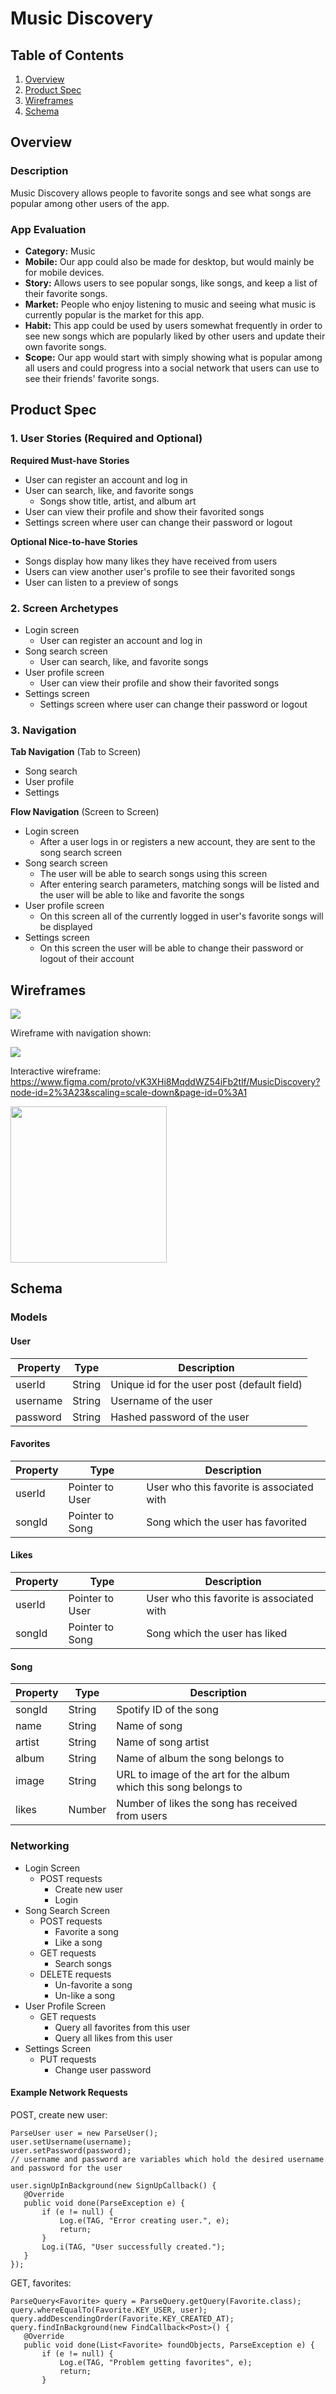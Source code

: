 # Music Discovery

## Table of Contents
1. [Overview](#Overview)
1. [Product Spec](#Product-Spec)
1. [Wireframes](#Wireframes)
2. [Schema](#Schema)

## Overview
### Description
Music Discovery allows people to favorite songs and see what songs are popular among other users of the app.

### App Evaluation
- **Category:** Music
- **Mobile:** Our app could also be made for desktop, but would mainly be for mobile devices.
- **Story:** Allows users to see popular songs, like songs, and keep a list of their favorite songs.
- **Market:** People who enjoy listening to music and seeing what music is currently popular is the market for this app.
- **Habit:** This app could be used by users somewhat frequently in order to see new songs which are popularly liked by other users and update their own favorite songs.
- **Scope:** Our app would start with simply showing what is popular among all users and could progress into a social network that users can use to see their friends' favorite songs.

## Product Spec

### 1. User Stories (Required and Optional)

**Required Must-have Stories**

* User can register an account and log in
* User can search, like, and favorite songs
    * Songs show title, artist, and album art
* User can view their profile and show their favorited songs
* Settings screen where user can change their password or logout

**Optional Nice-to-have Stories**

* Songs display how many likes they have received from users
* Users can view another user's profile to see their favorited songs
* User can listen to a preview of songs

### 2. Screen Archetypes

* Login screen
    * User can register an account and log in
* Song search screen
    * User can search, like, and favorite songs
* User profile screen
    * User can view their profile and show their favorited songs
* Settings screen
    * Settings screen where user can change their password or logout

### 3. Navigation

**Tab Navigation** (Tab to Screen)

* Song search
* User profile
* Settings

**Flow Navigation** (Screen to Screen)

* Login screen
    * After a user logs in or registers a new account, they are sent to the song search screen
* Song search screen
    * The user will be able to search songs using this screen
    * After entering search parameters, matching songs will be listed and the user will be able to like and favorite the songs
* User profile screen
    * On this screen all of the currently logged in user's favorite songs will be displayed
* Settings screen
    * On this screen the user will be able to change their password or logout of their account

## Wireframes
<img src="https://i.imgur.com/98LzM0F.png">

Wireframe with navigation shown:

<img src="https://i.imgur.com/o9zi5NB.png">

Interactive wireframe:
https://www.figma.com/proto/vK3XHi8MqddWZ54iFb2tlf/MusicDiscovery?node-id=2%3A23&scaling=scale-down&page-id=0%3A1

<img src="gifs/InteractivePrototype.gif" width=250><br>

## Schema 
### Models
#### User
   | Property  | Type      | Description  |
   |-----------|-----------|--------------|
   | userId    | String    | Unique id for the user post (default field) |
   | username  | String    | Username of the user |
   | password  | String    | Hashed password of the user |

#### Favorites
   | Property  | Type            | Description  |
   |-----------|-----------------|--------------|
   | userId    | Pointer to User | User who this favorite is associated with |
   | songId    | Pointer to Song | Song which the user has favorited |

#### Likes
   | Property  | Type            | Description  |
   |-----------|-----------------|--------------|
   | userId    | Pointer to User | User who this favorite is associated with |
   | songId    | Pointer to Song | Song which the user has liked |

#### Song
   | Property  | Type      | Description  |
   |-----------|-----------|--------------|
   | songId    | String    | Spotify ID of the song |
   | name      | String    | Name of song |
   | artist    | String    | Name of song artist |
   | album     | String    | Name of album the song belongs to |
   | image     | String    | URL to image of the art for the album which this song belongs to |
   | likes     | Number    | Number of likes the song has received from users |
   
### Networking
- Login Screen
   - POST requests
      - Create new user
      - Login
- Song Search Screen
   - POST requests
      - Favorite a song
      - Like a song
   - GET requests
      - Search songs
   - DELETE requests
      - Un-favorite a song
      - Un-like a song
- User Profile Screen
   - GET requests
      - Query all favorites from this user
      - Query all likes from this user
- Settings Screen
   - PUT requests
      - Change user password


#### Example Network Requests
POST, create new user:
```
ParseUser user = new ParseUser();
user.setUsername(username);
user.setPassword(password);
// username and password are variables which hold the desired username and password for the user

user.signUpInBackground(new SignUpCallback() {
   @Override
   public void done(ParseException e) {
       if (e != null) {
           Log.e(TAG, "Error creating user.", e);
           return;
       }
       Log.i(TAG, "User successfully created.");
   }
});
```

GET, favorites:
```
ParseQuery<Favorite> query = ParseQuery.getQuery(Favorite.class);
query.whereEqualTo(Favorite.KEY_USER, user);
query.addDescendingOrder(Favorite.KEY_CREATED_AT);
query.findInBackground(new FindCallback<Post>() {
   @Override
   public void done(List<Favorite> foundObjects, ParseException e) {
       if (e != null) {
           Log.e(TAG, "Problem getting favorites", e);
           return;
       }
```
